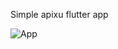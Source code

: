 Simple apixu flutter app

![App](https://user-images.githubusercontent.com/10392319/63003506-949a3d80-be78-11e9-814c-20a9eacba9b6.png)

